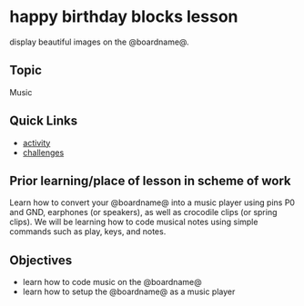 # happy birthday blocks lesson

display beautiful images on the @boardname@.

## Topic

Music

## Quick Links

* [activity](/lessons/happy-birthday/activity)
* [challenges](/lessons/happy-birthday/challenges)

## Prior learning/place of lesson in scheme of work

Learn how to convert your @boardname@ into a music player using pins P0 and GND, earphones (or speakers), as well as crocodile clips (or spring clips). 
We will be learning how to code musical notes using simple commands such as play, keys, and notes.

## Objectives

* learn how to code music on the @boardname@
* learn how to setup the @boardname@ as a music player
